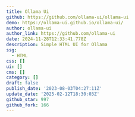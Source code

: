 ```yaml
---
title: Ollama Ui
github: https://github.com/ollama-ui/ollama-ui
demo: https://ollama-ui.github.io/ollama-ui/
author: ollama-ui
author_link: https://github.com/ollama-ui
date: 2024-11-28T12:33:41.778Z
description: Simple HTML UI for Ollama
ssg:
  - HTML
css: []
ui: []
cms: []
category: []
draft: false
publish_date: '2023-08-03T04:27:11Z'
update_date: '2025-02-12T18:30:03Z'
github_star: 997
github_fork: 166
---
```

